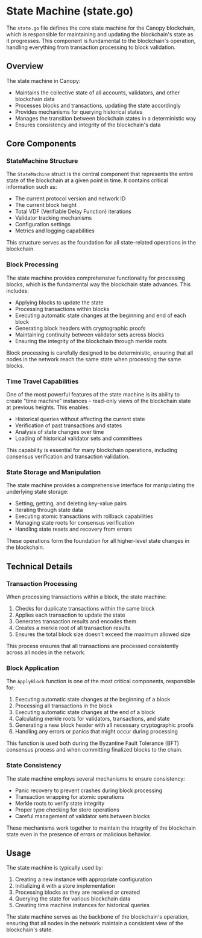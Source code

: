 # State Machine (state.go)

The `state.go` file defines the core state machine for the Canopy blockchain, which is responsible for maintaining and updating the blockchain's state as it progresses. This component is fundamental to the blockchain's operation, handling everything from transaction processing to block validation.

## Overview

The state machine in Canopy:
- Maintains the collective state of all accounts, validators, and other blockchain data
- Processes blocks and transactions, updating the state accordingly
- Provides mechanisms for querying historical states
- Manages the transition between blockchain states in a deterministic way
- Ensures consistency and integrity of the blockchain's data

## Core Components

### StateMachine Structure

The `StateMachine` struct is the central component that represents the entire state of the blockchain at a given point in time. It contains critical information such as:
- The current protocol version and network ID
- The current block height
- Total VDF (Verifiable Delay Function) iterations
- Validator tracking mechanisms
- Configuration settings
- Metrics and logging capabilities

This structure serves as the foundation for all state-related operations in the blockchain.

### Block Processing

The state machine provides comprehensive functionality for processing blocks, which is the fundamental way the blockchain state advances. This includes:

- Applying blocks to update the state
- Processing transactions within blocks
- Executing automatic state changes at the beginning and end of each block
- Generating block headers with cryptographic proofs
- Maintaining continuity between validator sets across blocks
- Ensuring the integrity of the blockchain through merkle roots

Block processing is carefully designed to be deterministic, ensuring that all nodes in the network reach the same state when processing the same blocks.

### Time Travel Capabilities

One of the most powerful features of the state machine is its ability to create "time machine" instances - read-only views of the blockchain state at previous heights. This enables:

- Historical queries without affecting the current state
- Verification of past transactions and states
- Analysis of state changes over time
- Loading of historical validator sets and committees

This capability is essential for many blockchain operations, including consensus verification and transaction validation.

### State Storage and Manipulation

The state machine provides a comprehensive interface for manipulating the underlying state storage:

- Setting, getting, and deleting key-value pairs
- Iterating through state data
- Executing atomic transactions with rollback capabilities
- Managing state roots for consensus verification
- Handling state resets and recovery from errors

These operations form the foundation for all higher-level state changes in the blockchain.

## Technical Details

### Transaction Processing

When processing transactions within a block, the state machine:

1. Checks for duplicate transactions within the same block
2. Applies each transaction to update the state
3. Generates transaction results and encodes them
4. Creates a merkle root of all transaction results
5. Ensures the total block size doesn't exceed the maximum allowed size

This process ensures that all transactions are processed consistently across all nodes in the network.

### Block Application

The `ApplyBlock` function is one of the most critical components, responsible for:

1. Executing automatic state changes at the beginning of a block
2. Processing all transactions in the block
3. Executing automatic state changes at the end of a block
4. Calculating merkle roots for validators, transactions, and state
5. Generating a new block header with all necessary cryptographic proofs
6. Handling any errors or panics that might occur during processing

This function is used both during the Byzantine Fault Tolerance (BFT) consensus process and when committing finalized blocks to the chain.

### State Consistency

The state machine employs several mechanisms to ensure consistency:

- Panic recovery to prevent crashes during block processing
- Transaction wrapping for atomic operations
- Merkle roots to verify state integrity
- Proper type checking for store operations
- Careful management of validator sets between blocks

These mechanisms work together to maintain the integrity of the blockchain state even in the presence of errors or malicious behavior.

## Usage

The state machine is typically used by:

1. Creating a new instance with appropriate configuration
2. Initializing it with a store implementation
3. Processing blocks as they are received or created
4. Querying the state for various blockchain data
5. Creating time machine instances for historical queries

The state machine serves as the backbone of the blockchain's operation, ensuring that all nodes in the network maintain a consistent view of the blockchain's state.
